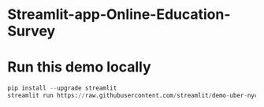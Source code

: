 # Streamlit-app-Online-Education-Survey

# Run this demo locally

```python
pip install --upgrade streamlit
streamlit run https://raw.githubusercontent.com/streamlit/demo-uber-nyc-pickups/main/streamlit_app.py
```
